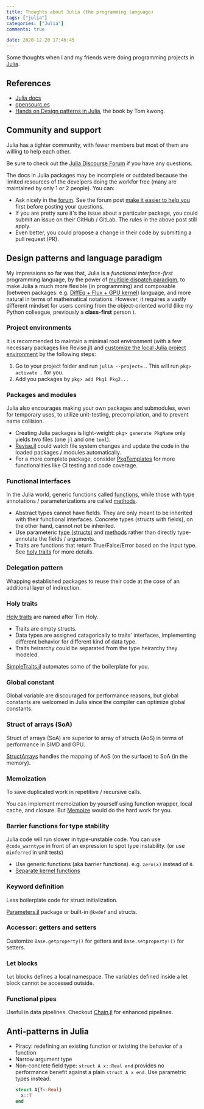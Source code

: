 ```yaml
---
title: Thoughts about Julia (the programming language)
tags: ["julia"]
categories: ["Julia"]
comments: true

date: 2020-12-20 17:46:45
---
```


Some thoughts when I and my friends were doing programming projects in [Julia](/categories/julia/).

<!--more-->

## References

- [Julia docs](https://docs.julialang.org/en/v1/)
- [opensourc.es](https://opensourc.es/blog/)
- [Hands on Design patterns in Julia](https://www.packtpub.com/product/hands-on-design-patterns-and-best-practices-with-julia/9781838648817), the book by Tom kwong.

## Community and support

Julia has a tighter community, with fewer members but most of them are willing to help each other.

Be sure to check out the [Julia Discourse Forum][forum] if you have any questions.

The docs in Julia packages may be incomplete or outdated because the limited resources of the develpers doing the workfor free (many are maintained by only 1 or 2 people). You can:
- Ask nicely in the [forum][]. See the forum post [make it easier to help you](https://discourse.julialang.org/t/psa-make-it-easier-to-help-you/14757) first before posting your questions.
- If you are pretty sure it's the issue about a particular package, you could submit an issue on their GitHub / GitLab. The rules in the above post still apply.
- Even better, you could propose a change in their code by submitting a pull request (PR).

[forum]: https://discourse.julialang.org/


## Design patterns and language paradigm

My impressions so far was that, Julia is a _functional interface-first_ programming language, by the power of [multiple dispatch paradigm](https://opensourc.es/blog/basics-multiple-dispatch/), to make Julia a much more flexible (in programming) and composable (between packages: e.g. [DiffEq + Flux + GPU kernel](https://github.com/SciML/DiffEqFlux.jl)) language, and more natural in terms of mathematical notations. However, it requires a vastly different mindset for users coming from the object-oriented world (like my Python colleague, previously a **class-first** person ).

### Project environments

It is recommended to maintain a minimal root environment (with a few necessary packages like Revise.jl) and [customize the local Julia project environment](https://opensourc.es/blog/all-about-pkg/#environments) by the following steps:

1. Go to your project folder and run `julia --project=.`. This will run `pkg> activate .` for you.
2. Add you packages by `pkg> add Pkg1 Pkg2...`

### Packages and modules

Julia also encourages making your own packages and submodules, even for temporary uses, to utilize unit-testing, precompilation, and to prevent name collision.

- Creating Julia packages is light-weight: `pkg> generate PkgName` only yields two files (one `jl` and one `toml`).
- [Revise.jl](https://github.com/timholy/Revise.jl) could watch file system changes and update the code in the loaded packages / modules automatically.
- For a more complete package, consider [PkgTemplates](https://github.com/invenia/PkgTemplates.jl) for more functionalities like CI testing and code coverage.

### Functional interfaces

In the Julia world, generic functions called [functions](https://docs.julialang.org/en/v1/manual/functions/), while those with type annotations / parameterizations are called [methods](https://docs.julialang.org/en/v1/manual/methods/).

- Abstract types cannot have fields. They are only meant to be inherited with their functional interfaces. Concrete types (structs with fields), on the other hand, cannot not be inherited.
- Use parameteric [type (structs)](https://docs.julialang.org/en/v1/manual/types/#Parametric-Types) and [methods](https://docs.julialang.org/en/v1/manual/methods/#Parametric-Methods) rather than directly type-annotate the fields / arguments.
- Traits are functions that return True/False/Error based on the input type. See [holy traits](https://www.juliabloggers.com/the-emergent-features-of-julialang-part-ii-traits/) for more details.

### Delegation pattern

Wrapping established packages to reuse their code at the cose of an additional layer of indirection.

### Holy traits

[Holy traits](https://www.juliabloggers.com/the-emergent-features-of-julialang-part-ii-traits/) are named after Tim Holy.

- Traits are empty structs.
- Data types are assigned catagorically to traits' interfaces, implementing different behavior for different kind of data type.
- Traits heirarchy could be separated from the type heirarchy they modeled.

[SimpleTraits.jl](https://github.com/mauro3/SimpleTraits.jl) automates some of the boilerplate for you.

### Global constant

Global variable are discouraged for performance reasons, but global constants are welcomed in Julia since the compiler can optimize global constants.

### Struct of arrays (SoA)

Struct of arrays (SoA) are superior to array of structs (AoS) in terms of performance in SIMD and GPU.

[StructArrays](https://github.com/JuliaArrays/StructArrays.jl) handles the mapping of AoS (on the surface) to SoA (in the memory).

### Memoization

To save duplicated work in repetitive / recursive calls.

You can implement memoization by yourself using function wrapper, local cache, and closure. But [Memoize](https://github.com/JuliaCollections/Memoize.jl) would do the hard work for you.

### Barrier functions for type stability

Julia code will run slower in type-unstable code. You can use `@code_warntype` in front of an expression to spot type instability. (or use `@inferred` in unit tests)

- Use generic functions (aka barrier functions). e.g. `zero(x)` instead of `0`.
- [Separate kernel functions](https://docs.julialang.org/en/v1/manual/performance-tips/#kernel-functions)

### Keyword definition

Less boilerplate code for struct initialization.

[Parameters.jl](https://github.com/mauro3/Parameters.jl) package or built-in `@kwdef` and structs.

### Accessor: getters and setters

Customize `Base.getproperty()` for getters and `Base.setproperty!()` for setters.

### Let blocks

`let` blocks defines a local namespace. The variables defined inside a let block cannot be accessed outside.

### Functional pipes

Useful in data pipelines. Checkout [Chain.jl](https://github.com/jkrumbiegel/Chain.jl) for enhanced pipelines.

## Anti-patterns in Julia

- Piracy: redefining an existing function or twisting the behavior of a function
- Narrow argument type
- Non-concrete field type: `struct A x::Real end` provides no performance benefit against a plain `struct A x end`. Use parametric types instead.
  ```julia
  struct A{T<:Real}
    x::T
  end
  ```
